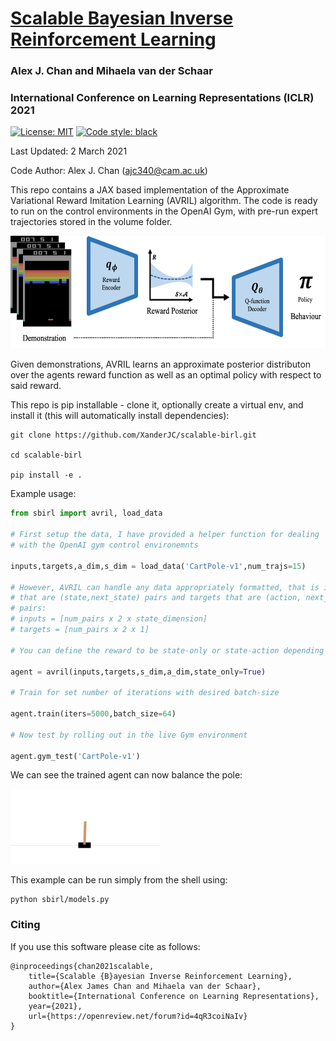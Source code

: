 
# [Scalable Bayesian Inverse Reinforcement Learning](https://openreview.net/forum?id=4qR3coiNaIv)

### Alex J. Chan and Mihaela van der Schaar

### International Conference on Learning Representations (ICLR) 2021

 [![License: MIT](https://img.shields.io/badge/License-MIT-blue.svg)](https://opensource.org/licenses/MIT)
 <a href="https://github.com/psf/black"><img alt="Code style: black" src="https://img.shields.io/badge/code%20style-black-000000.svg"></a>

Last Updated: 2 March 2021

Code Author: Alex J. Chan (ajc340@cam.ac.uk)

This repo contains a JAX based implementation of the Approximate Variational Reward Imitation Learning (AVRIL) algorithm. The code is ready to run on the control environments in the OpenAI Gym, with pre-run expert trajectories stored in the volume folder. 

<p align="center">
    <img src="imgs/overview.png" height="180" width=auto>
</p>
Given demonstrations, AVRIL learns an approximate posterior distributon over the agents reward function as well as an optimal policy with respect to said reward.

This repo is pip installable - clone it, optionally create a virtual env, and install it (this will automatically install dependencies):

```shell
git clone https://github.com/XanderJC/scalable-birl.git

cd scalable-birl

pip install -e .
```

Example usage:

```python
from sbirl import avril, load_data

# First setup the data, I have provided a helper function for dealing 
# with the OpenAI gym control environemnts

inputs,targets,a_dim,s_dim = load_data('CartPole-v1',num_trajs=15)

# However, AVRIL can handle any data appropriately formatted, that is inputs
# that are (state,next_state) pairs and targets that are (action, next_action)
# pairs:
# inputs = [num_pairs x 2 x state_dimension]
# targets = [num_pairs x 2 x 1]

# You can define the reward to be state-only or state-action depending on use

agent = avril(inputs,targets,s_dim,a_dim,state_only=True)

# Train for set number of iterations with desired batch-size

agent.train(iters=5000,batch_size=64)

# Now test by rolling out in the live Gym environment

agent.gym_test('CartPole-v1')

```

We can see the trained agent can now balance the pole:

<img src="imgs/demo.gif" width="240" height="120" />


This example can be run simply from the shell using:

```shell
python sbirl/models.py
```

### Citing 

If you use this software please cite as follows:

```
@inproceedings{chan2021scalable,
    title={Scalable {B}ayesian Inverse Reinforcement Learning},
    author={Alex James Chan and Mihaela van der Schaar},
    booktitle={International Conference on Learning Representations},
    year={2021},
    url={https://openreview.net/forum?id=4qR3coiNaIv}
}
```
